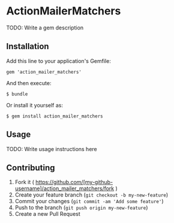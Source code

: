 # ActionMailerMatchers

TODO: Write a gem description

## Installation

Add this line to your application's Gemfile:

    gem 'action_mailer_matchers'

And then execute:

    $ bundle

Or install it yourself as:

    $ gem install action_mailer_matchers

## Usage

TODO: Write usage instructions here

## Contributing

1. Fork it ( https://github.com/[my-github-username]/action_mailer_matchers/fork )
2. Create your feature branch (`git checkout -b my-new-feature`)
3. Commit your changes (`git commit -am 'Add some feature'`)
4. Push to the branch (`git push origin my-new-feature`)
5. Create a new Pull Request
